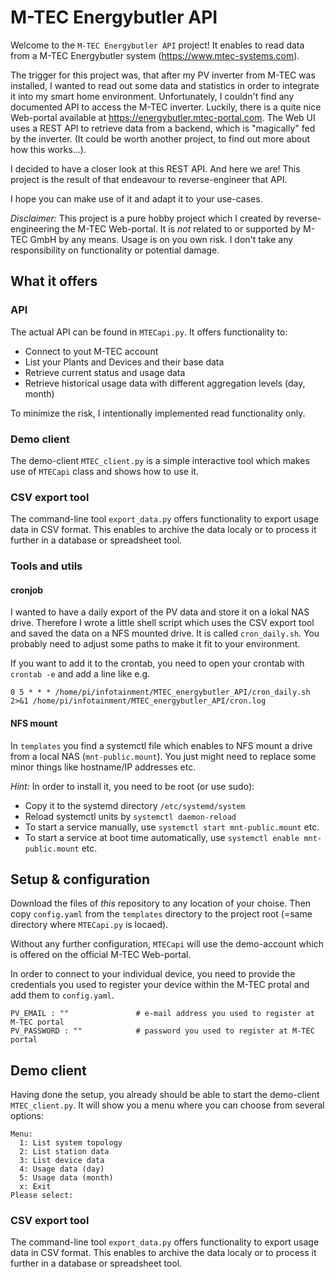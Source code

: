 # M-TEC Energybutler API
Welcome to the `M-TEC Energybutler API` project!
It enables to read data from a M-TEC Energybutler system (https://www.mtec-systems.com).

The trigger for this project was, that after my PV inverter from M-TEC was installed, I wanted to read out some data and statistics in order to integrate it into my smart home environment. Unfortunately, I couldn't find any documented API to access the M-TEC inverter. 
Luckily, there is a quite nice Web-portal available at https://energybutler.mtec-portal.com. The Web UI uses a REST API to retrieve data from a backend, which is "magically" fed by the inverter. (It could be worth another project, to find out more about how this works...).

I decided to have a closer look at this REST API. And here we are! This project is the result of that endeavour to reverse-engineer that API. 

I hope you can make use of it and adapt it to your use-cases.

_Disclaimer:_ This project is a pure hobby project which I created by reverse-engineering the M-TEC Web-portal. It is *not* related to or supported by M-TEC GmbH by any means. Usage is on you own risk. I don't take any responsibility on functionality or potential damage.

## What it offers
### API
The actual API can be found in `MTECapi.py`. It offers functionality to:
* Connect to yout M-TEC account
* List your Plants and Devices and their base data
* Retrieve current status and usage data
* Retrieve historical usage data with different aggregation levels (day, month)

To minimize the risk, I intentionally implemented read functionality only. 

### Demo client
The demo-client `MTEC_client.py` is a simple interactive tool which makes use of `MTECapi` class and shows how to use it.

### CSV export tool
The command-line tool `export_data.py` offers functionality to export usage data in CSV format.
This enables to archive the data localy or to process it further in a database or spreadsheet tool.   

### Tools and utils
#### cronjob
I wanted to have a daily export of the PV data and store it on a lokal NAS drive.
Therefore I wrote a little shell script which uses the CSV export tool and saved the data on a NFS mounted drive. It is called `cron_daily.sh`.
You probably need to adjust some paths to make it fit to your environment.

If you want to add it to the crontab, you need to open your crontab with `crontab -e` and add a line like e.g. 
```
0 5 * * * /home/pi/infotainment/MTEC_energybutler_API/cron_daily.sh 2>&1 /home/pi/infotainment/MTEC_energybutler_API/cron.log
```

#### NFS mount 
In `templates` you find a systemctl file which enables to NFS mount a drive from a local NAS (`mnt-public.mount`).
You just might need to replace some minor things like hostname/IP addresses etc.

_Hint:_ In order to install it, you need to be root (or use sudo):

- Copy it to the systemd directory `/etc/systemd/system`
- Reload systemctl units by `systemctl daemon-reload`
- To start a service manually, use `systemctl start mnt-public.mount` etc. 
- To start a service at boot time automatically, use `systemctl enable mnt-public.mount` etc.

## Setup & configuration
Download the files of *this* repository to any location of your choise.
Then copy `config.yaml` from the `templates` directory to the project root (=same directory where `MTECapi.py` is locaed).

Without any further configuration, `MTECapi` will use the demo-account which is offered on the official M-TEC Web-portal.

In order to connect to your individual device, you need to provide the credentials you used to register your device within the M-TEC protal and add them to `config.yaml`.

```
PV_EMAIL : ""               # e-mail address you used to register at M-TEC portal
PV_PASSWORD : ""            # password you used to register at M-TEC portal
```

## Demo client
Having done the setup, you already should be able to start the demo-client `MTEC_client.py`.
It will show you a menu where you can choose from several options:

```
Menu:
  1: List system topology
  2: List station data
  3: List device data
  4: Usage data (day)
  5: Usage data (month)
  x: Exit
Please select:
```

### CSV export tool
The command-line tool `export_data.py` offers functionality to export usage data in CSV format.
This enables to archive the data localy or to process it further in a database or spreadsheet tool.


